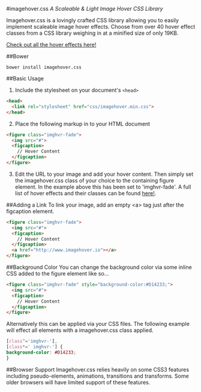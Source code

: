 #imagehover.css
*A Scaleable & Light Image Hover CSS Library*

Imagehover.css is a lovingly crafted CSS library allowing you to easily implement scaleable image hover effects. Choose from over 40 hover effect classes from a CSS library weighing in at a minified size of only 19KB. 

[Check out all the hover effects here!](http://www.imagehover.io/)

##Bower

  ```
  bower install imagehover.css
  ```

##Basic Usage
1. Include the stylesheet on your document's `<head>`

  ```html
  <head>
    <link rel="stylesheet" href="css/imagehover.min.css">
  </head>
  ```
2. Place the following markup in to your HTML document

  ```html
  <figure class="imghvr-fade">
    <img src="#">
    <figcaption>
      // Hover Content
    </figcaption>
  </figure>
  ```

3. Edit the URL to your image and add your hover content. Then simply set the imagehover.css class of your choice to the containing figure element. In the example above this has been set to 'imghvr-fade'. A full list of hover effects and their classes can be found [here!](http://www.imagehover.io/).

##Adding a Link
To link your image, add an empty &lt;a&gt; tag just after the figcaption element.

  ```html
  <figure class="imghvr-fade">
    <img src="#">
    <figcaption>
      // Hover Content
    </figcaption>
    <a href="http://www.imagehover.io"></a>
  </figure>
  ```

##Background Color
You can change the background color via some inline CSS added to the figure element like so...

  ```html
  <figure class="imghvr-fade" style="background-color:#D14233;">
    <img src="#">
    <figcaption>
      // Hover Content
    </figcaption>
  </figure>
  ```

Alternatively this can be applied via your CSS files. The following example will effect all elements with a imagehover.css class applied.

  ```css
[class^='imghvr-'],
[class*=' imghvr-'] {
  background-color: #D14233;
}
  ```
  
##Browser Support
Imagehover.css relies heavily on some CSS3 features including pseudo-elements, animations, transitions and transforms. Some older browsers will have limited support of these features. 


